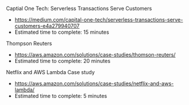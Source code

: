 Captial One Tech: Serverless Transactions Serve Customers

- https://medium.com/capital-one-tech/serverless-transactions-serve-customers-e4a279940707
- Estimated time to complete: 15 minutes

Thompson Reuters

- https://aws.amazon.com/solutions/case-studies/thomson-reuters/
- Estimated time to complete: 20 minutes

Netflix and AWS Lambda Case study

- https://aws.amazon.com/solutions/case-studies/netflix-and-aws-lambda/
- Estimated time to complete: 5 minutes